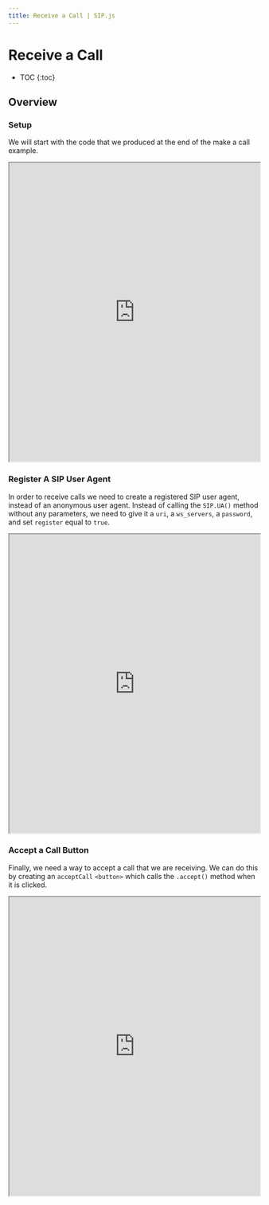 ```yaml
---
title: Receive a Call | SIP.js
---
```


# Receive a Call

* TOC
{:toc}


## Overview

### Setup

We will start with the code that we produced at the end of the make a call example.

<iframe
  style="width: 100%; height: 600px"
  src="http://jsfiddle.net/qWmG7/18/embedded/js,html,css,result/">
</iframe>


### Register A SIP User Agent

In order to receive calls we need to create a registered SIP user agent, instead of an anonymous user agent.  Instead of calling the `SIP.UA()` method without any parameters, we need to give it a `uri`, a `ws_servers`, a `password`, and set `register` equal to `true`.


<iframe
  style="width: 100%; height: 600px"
  src="http://jsfiddle.net/5aqm7/1/embedded/js,html,css,result/">
</iframe>

### Accept a Call Button

Finally, we need a way to accept a call that we are receiving.  We can do this by creating an `acceptCall` `<button>` which calls the `.accept()` method when it is clicked.

<iframe
  style="width: 100%; height: 600px"
  src="http://jsfiddle.net/tEGgn/1/embedded/js,html,css,result/">
</iframe>

